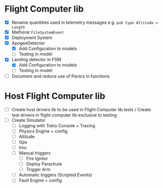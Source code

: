 # Flight Computer lib

- [X] Rename quantities used in telemetry messages e.g. `pub type Altitude = Length`
- [X] Melhorar `FileSystemEvent`
- [X] Deployment System
- [X] ApogeeDetector
    - [X] Add Configuration to models
    - [ ] Testing in model
- [X] Landing detector in FSM
    - [X] Add Configuration to models
    - [ ] Testing in model
- [ ] Document and reduce use of Panics in functions

# Host Flight Computer lib

- [ ] Create host drivers lib to be used in Flight Computer lib tests / Create test drivers in flight computer lib exclusive to testing
- [ ] Create Simulator
    - [ ] Logging with Tokio Console + Tracing
    - [ ] Physics Engine + config
    - [ ] Altitude
    - [ ] Gps
    - [ ] Imu
    - [ ] Manual triggers
        - [ ] Fire Ignitor
        - [ ] Deploy Parachute
        - [ ] Trigger Arm
    - [ ] Automatic triggers (Scripted Events)
    - [ ] Fault Engine + config
